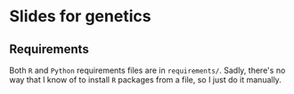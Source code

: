 # Slides for genetics

## Requirements

Both `R` and `Python` requirements files are in `requirements/`.
Sadly, there's no way that I know of to install `R` packages from a file, so I just do it manually.
